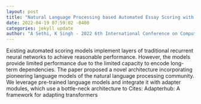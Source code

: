 ```yaml
--- 
layout: post 
title: "Natural Language Processing based Automated Essay Scoring with Parameter-Efficient Transformer Approach" 
date: 2022-04-19 07:59:02 -0400 
categories: jekyll update 
author: "A Sethi, K Singh - 2022 6th International Conference on Computing , 2022" 
--- 
```

Existing automated scoring models implement layers of traditional recurrent neural networks to achieve reasonable performance. However, the models provide limited performance due to the limited capacity to encode long-term dependencies. The paper proposed a novel architecture incorporating pioneering language models of the natural language processing community. We leverage pre-trained language models and integrate it with adapter modules, which use a bottle-neck architecture to Cites: Adapterhub: A framework for adapting transformers
